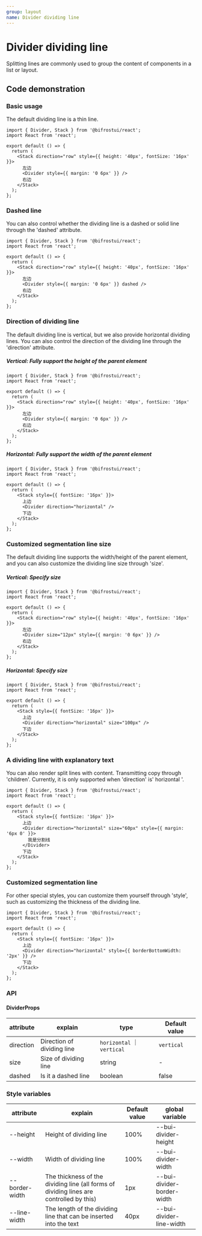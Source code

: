 ```yaml
---
group: layout
name: Divider dividing line
---
```


# Divider dividing line

Splitting lines are commonly used to group the content of components in a list or layout.

## Code demonstration

### Basic usage

The default dividing line is a thin line.

```tsx
import { Divider, Stack } from '@bifrostui/react';
import React from 'react';

export default () => {
  return (
    <Stack direction="row" style={{ height: '40px', fontSize: '16px' }}>
      左边
      <Divider style={{ margin: '0 6px' }} />
      右边
    </Stack>
  );
};
```

### Dashed line

You can also control whether the dividing line is a dashed or solid line through the 'dashed' attribute.

```tsx
import { Divider, Stack } from '@bifrostui/react';
import React from 'react';

export default () => {
  return (
    <Stack direction="row" style={{ height: '40px', fontSize: '16px' }}>
      左边
      <Divider style={{ margin: '0 6px' }} dashed />
      右边
    </Stack>
  );
};
```

### Direction of dividing line

The default dividing line is vertical, but we also provide horizontal dividing lines.
You can also control the direction of the dividing line through the 'direction' attribute.

##### Vertical: Fully support the height of the parent element

```tsx
import { Divider, Stack } from '@bifrostui/react';
import React from 'react';

export default () => {
  return (
    <Stack direction="row" style={{ height: '40px', fontSize: '16px' }}>
      左边
      <Divider style={{ margin: '0 6px' }} />
      右边
    </Stack>
  );
};
```

##### Horizontal: Fully support the width of the parent element

```tsx
import { Divider, Stack } from '@bifrostui/react';
import React from 'react';

export default () => {
  return (
    <Stack style={{ fontSize: '16px' }}>
      上边
      <Divider direction="horizontal" />
      下边
    </Stack>
  );
};
```

### Customized segmentation line size

The default dividing line supports the width/height of the parent element, and you can also customize the dividing line size through 'size'.

##### Vertical: Specify size

```tsx
import { Divider, Stack } from '@bifrostui/react';
import React from 'react';

export default () => {
  return (
    <Stack direction="row" style={{ height: '40px', fontSize: '16px' }}>
      左边
      <Divider size="12px" style={{ margin: '0 6px' }} />
      右边
    </Stack>
  );
};
```

##### Horizontal: Specify size

```tsx
import { Divider, Stack } from '@bifrostui/react';
import React from 'react';

export default () => {
  return (
    <Stack style={{ fontSize: '16px' }}>
      上边
      <Divider direction="horizontal" size="100px" />
      下边
    </Stack>
  );
};
```

### A dividing line with explanatory text

You can also render split lines with content. Transmitting copy through 'children'.
Currently, it is only supported when 'direction' is' horizontal '.

```tsx
import { Divider, Stack } from '@bifrostui/react';
import React from 'react';

export default () => {
  return (
    <Stack style={{ fontSize: '16px' }}>
      上边
      <Divider direction="horizontal" size="60px" style={{ margin: '6px 0' }}>
        我是分割线
      </Divider>
      下边
    </Stack>
  );
};
```

### Customized segmentation line

For other special styles, you can customize them yourself through 'style', such as customizing the thickness of the dividing line.

```tsx
import { Divider, Stack } from '@bifrostui/react';
import React from 'react';

export default () => {
  return (
    <Stack style={{ fontSize: '16px' }}>
      上边
      <Divider direction="horizontal" style={{ borderBottomWidth: '2px' }} />
      下边
    </Stack>
  );
};
```

### API

#### DividerProps

| attribute | explain                    | type                       | Default value |
| --------- | -------------------------- | -------------------------- | ------------- |
| direction | Direction of dividing line | `horizontal` ｜ `vertical` | `vertical`    |
| size      | Size of dividing line      | string                     | -             |
| dashed    | Is it a dashed line        | boolean                    | false         |

### Style variables

| attribute      | explain                                                                                 | Default value | global variable            |
| -------------- | --------------------------------------------------------------------------------------- | ------------- | -------------------------- |
| --height       | Height of dividing line                                                                 | 100%          | --bui-divider-height       |
| --width        | Width of dividing line                                                                  | 100%          | --bui-divider-width        |
| --border-width | The thickness of the dividing line (all forms of dividing lines are controlled by this) | 1px           | --bui-divider-border-width |
| --line-width   | The length of the dividing line that can be inserted into the text                      | 40px          | --bui-divider-line-width   |
